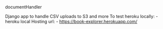 documentHandler

Django app to handle CSV uploads to S3 and more
To test heroku locally:
    - heroku local
Hosting url:
    - https://book-explorer.herokuapp.com/